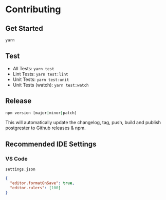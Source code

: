 # Contributing

## Get Started

```bash
yarn
```

## Test

- All Tests: `yarn test`
- Lint Tests: `yarn test:lint`
- Unit Tests: `yarn test:unit`
- Unit Tests (watch): `yarn test:watch`

## Release

```bash
npm version [major|minor|patch]
```

This will automatically update the changelog, tag, push, build and publish postgrester to Github
releases & npm.

## Recommended IDE Settings

### VS Code

`settings.json`

```json
{
  "editor.formatOnSave": true,
  "editor.rulers": [100]
}
```
